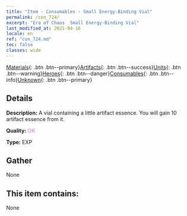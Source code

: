 ```yaml
---
title: "Item - Consumables - Small Energy-Binding Vial"
permalink: /con_724/
excerpt: "Era of Chaos  Small Energy-Binding Vial"
last_modified_at: 2021-04-16
locale: en
ref: "con_724.md"
toc: false
classes: wide
---
```

 [Materials](/Items/){: .btn .btn--primary}[Artifacts](/Items/Artifacts/){: .btn .btn--success}[Units](/Items/Units/){: .btn .btn--warning}[Heroes](/Items/Heroes/){: .btn .btn--danger}[Consumables](/Items/Consumables/){: .btn .btn--info}[Unknown](/Items/Unknown/){: .btn .btn--primary}

## Details
 **Description:** A vial containing a little artifact essence. You will gain 10 artifact essence from it.

 **Quality:** <span style="color: #DA70D6">OK</span>

 **Type:** EXP

## Gather

  None

## This item contains:

  None

